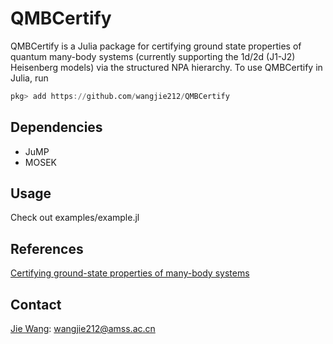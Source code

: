 # QMBCertify
QMBCertify is a Julia package for certifying ground state properties of quantum many-body systems (currently supporting the 1d/2d (J1-J2) Heisenberg models) via the structured NPA hierarchy. To use QMBCertify in Julia, run
```Julia
pkg> add https://github.com/wangjie212/QMBCertify
 ```

## Dependencies
- JuMP
- MOSEK

## Usage
Check out examples/example.jl

## References
[Certifying ground-state properties of many-body systems](https://journals.aps.org/prx/abstract/10.1103/PhysRevX.14.031006)

## Contact
[Jie Wang](https://wangjie212.github.io/jiewang/): wangjie212@amss.ac.cn  
